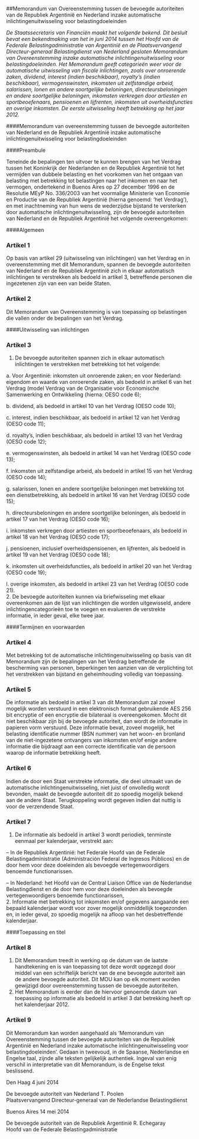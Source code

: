 <meta http-equiv='Content-Type' content='text/html; charset=utf-8' />

##Memorandum van Overeenstemming tussen de bevoegde autoriteiten van de Republiek Argentinië en Nederland inzake automatische inlichtingenuitwisseling voor belastingdoeleinden

*De Staatssecretaris van Financiën maakt het volgende bekend.*   *Dit besluit bevat een bekendmaking van het in juni 2014 tussen het Hoofd van de Federale Belastingadministratie van Argentinië en de Plaatsvervangend Directeur-generaal Belastingdienst van Nederland gesloten Memorandum van Overeenstemming inzake automatische inlichtingenuitwisseling voor belastingdoeleinden. Het Memorandum geeft categorieën weer voor de automatische uitwisseling van fiscale inlichtingen, zoals over onroerende zaken, dividend, interest (indien beschikbaar), royalty’s (indien beschikbaar), vermogenswinsten, inkomsten uit zelfstandige arbeid, salarissen, lonen en andere soortgelijke beloningen, directeursbeloningen en andere soortgelijke beloningen, inkomsten verkregen door artiesten en sportbeoefenaars, pensioenen en lijfrenten, inkomsten uit overheidsfuncties en overige inkomsten. De eerste uitwisseling heeft betrekking op het jaar 2012.*    

####Memorandum van overeenstemming tussen de bevoegde autoriteiten van Nederland en de Republiek Argentinië inzake automatische inlichtingenuitwisseling voor belastingdoeleinden

####Preambule

Teneinde de bepalingen ten uitvoer te kunnen brengen van het Verdrag tussen het Koninkrijk der Nederlanden en de Republiek Argentinië tot het vermijden van dubbele belasting en het voorkomen van het ontgaan van belasting met betrekking tot belastingen naar het inkomen en naar het vermogen, ondertekend in Buenos Aires op 27 december 1996 en de Resolutie MEyP No. 336/2003 van het voormalige Ministerie van Economie en Productie van de Republiek Argentinië (hierna genoemd: ‘het Verdrag’), en met inachtneming van hun wens de wederzijdse bijstand te versterken door automatische inlichtingenuitwisseling, zijn de bevoegde autoriteiten van Nederland en de Republiek Argentinië het volgende overeengekomen:    

####Algemeen

### Artikel  1  

Op basis van artikel 29 (uitwisseling van inlichtingen) van het Verdrag en in overeenstemming met dit Memorandum, spannen de bevoegde autoriteiten van Nederland en de Republiek Argentinië zich in elkaar automatisch inlichtingen te verstrekken als bedoeld in artikel 3, betreffende personen die ingezetenen zijn van een van beide Staten. 

### Artikel  2  

Dit Memorandum van Overeenstemming is van toepassing op belastingen die vallen onder de bepalingen van het Verdrag. 

####Uitwisseling van inlichtingen

### Artikel  3  

1.  De bevoegde autoriteiten spannen zich in elkaar automatisch inlichtingen te verstrekken met betrekking tot het volgende: 

a. Voor Argentinië: inkomsten uit onroerende zaken; en voor Nederland: eigendom en waarde van onroerende zaken, als bedoeld in artikel 6 van het Verdrag (model Verdrag van de Organisatie voor Economische Samenwerking en Ontwikkeling (hierna: OESO code 6);  

b. dividend, als bedoeld in artikel 10 van het Verdrag (OESO code 10);  

c. interest, indien beschikbaar, als bedoeld in artikel 12 van het Verdrag (OESO code 11);  

d. royalty’s, indien beschikbaar, als bedoeld in artikel 13 van het Verdrag (OESO code 12);  

e. vermogenswinsten, als bedoeld in artikel 14 van het Verdrag (OESO code 13);  

f. inkomsten uit zelfstandige arbeid, als bedoeld in artikel 15 van het Verdrag (OESO code 14);  

g. salarissen, lonen en andere soortgelijke beloningen met betrekking tot een dienstbetrekking, als bedoeld in artikel 16 van het Verdrag (OESO code 15);  

h. directeursbeloningen en andere soortgelijke beloningen, als bedoeld in artikel 17 van het Verdrag (OESO code 16);  

i. inkomsten verkregen door artiesten en sportbeoefenaars, als bedoeld in artikel 18 van het Verdrag (OESO code 17);  

j. pensioenen, inclusief overheidspensioenen, en lijfrenten, als bedoeld in artikel 19 van het Verdrag (OESO code 18);  

k. inkomsten uit overheidsfuncties, als bedoeld in artikel 20 van het Verdrag (OESO code 19);  

l. overige inkomsten, als bedoeld in artikel 23 van het Verdrag (OESO code 21).     
2.  De bevoegde autoriteiten kunnen via briefwisseling met elkaar overeenkomen aan de lijst van inlichtingen die worden uitgewisseld, andere inlichtingencategorieën toe te voegen en evalueren de verstrekte informatie, in ieder geval, elke twee jaar.  

####Termijnen en voorwaarden

### Artikel  4  

Met betrekking tot de automatische inlichtingenuitwisseling op basis van dit Memorandum zijn de bepalingen van het Verdrag betreffende de bescherming van personen, beperkingen ten aanzien van de verplichting tot het verstrekken van bijstand en geheimhouding volledig van toepassing. 

### Artikel  5  

De informatie als bedoeld in artikel 3 van dit Memorandum zal zoveel mogelijk worden verstuurd in een elektronisch format gebruikende AES 256 bit encryptie of een encryptie die bilateraal is overeengekomen. Mocht dit niet beschikbaar zijn bij de bevoegde autoriteit, dan wordt de informatie in papieren vorm verstuurd. Deze informatie bevat, zoveel mogelijk, het belasting identificatie nummer (BSN nummer) van het woon- en bronland van de niet-ingezetene ontvangers van inkomsten en/of enige andere informatie die bijdraagt aan een correcte identificatie van de persoon waarop de informatie betrekking heeft. 

### Artikel  6  

Indien de door een Staat verstrekte informatie, die deel uitmaakt van de automatische inlichtingenuitwisseling, niet juist of onvolledig wordt bevonden, maakt de bevoegde autoriteit dit zo spoedig mogelijk bekend aan de andere Staat. Terugkoppeling wordt gegeven indien dat nuttig is voor de verzendende Staat. 

### Artikel  7  

1.  De informatie als bedoeld in artikel 3 wordt periodiek, tenminste eenmaal per kalenderjaar, verstrekt aan: 

– In de Republiek Argentinië: het Federale Hoofd van de Federale Belastingadministratie (Administración Federal de Ingresos Públicos) en de door hem voor deze doeleinden als bevoegde vertegenwoordigers benoemde functionarissen.  

– In Nederland: het Hoofd van de Central Liaison Office van de Nederlandse Belastingdienst en de door hem voor deze doeleinden als bevoegde vertegenwoordigers benoemde functionarissen,     
2.  Informatie met betrekking tot inkomsten en/of gegevens aangaande een bepaald kalenderjaar wordt voor zover mogelijk onmiddellijk toegezonden en, in ieder geval, zo spoedig mogelijk na afloop van het desbetreffende kalenderjaar.  

####Toepassing en titel

### Artikel  8  

1.  Dit Memorandum treedt in werking op de datum van de laatste handtekening en is van toepassing tot deze wordt opgezegd door middel van een schriftelijk bericht van de ene bevoegde autoriteit aan de andere bevoegde autoriteit. Dit MOU kan op elk moment worden gewijzigd door overeenstemming tussen de bevoegde autoriteiten.   
2.  Het Memorandum is eerder dan de hiervoor genoemde datum van toepassing op informatie als bedoeld in artikel 3 dat betrekking heeft op het kalenderjaar 2012.  

### Artikel  9  

Dit Memorandum kan worden aangehaald als ‘Memorandum van Overeenstemming tussen de bevoegde autoriteiten van de Republiek Argentinië en Nederland inzake automatische inlichtingenuitwisseling voor belastingdoeleinden’. Gedaan in tweevoud, in de Spaanse, Nederlandse en Engelse taal, zijnde alle teksten gelijkelijk authentiek. Ingeval van enig verschil in interpretatie van dit Memorandum, is de Engelse tekst beslissend. 

Den Haag 
4 juni 2014   

De bevoegde autoriteit van Nederland 
T. Poolen  
Plaatsvervangend Directeur-generaal van de Nederlandse Belastingdienst   

Buenos Aires 
14 mei 2014   

De bevoegde autoriteit van de Republiek Argentinië 
R. Echegaray  
Hoofd van de Federale Belastingadministratie    
